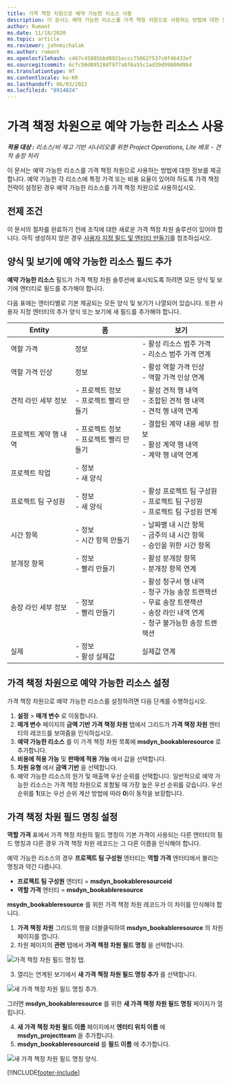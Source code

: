 ```yaml
---
title: 가격 책정 차원으로 예약 가능한 리소스 사용
description: 이 문서는 예약 가능한 리소스를 가격 책정 차원으로 사용하는 방법에 대한 정보를 제공합니다.
author: Rumant
ms.date: 11/18/2020
ms.topic: article
ms.reviewer: johnmichalak
ms.author: rumant
ms.openlocfilehash: c467c45885bbd8931eccc75862f537c0f46433ef
ms.sourcegitcommit: 6cfc50d89528df977a8f6a55c1ad39d99800d9b4
ms.translationtype: HT
ms.contentlocale: ko-KR
ms.lasthandoff: 06/03/2022
ms.locfileid: "8914824"
---
```

# <a name="use-a-bookable-resource-as-a-pricing-dimension"></a>가격 책정 차원으로 예약 가능한 리소스 사용

 _**적용 대상 :** 리소스/비 재고 기반 시나리오를 위한 Project Operations, Lite 배포 - 견적 송장 처리_ 

이 문서는 예약 가능한 리소스를 가격 책정 차원으로 사용하는 방법에 대한 정보를 제공합니다. 예약 가능한 각 리소스에 특정 가격 또는 비용 요율이 있어야 하도록 가격 책정 전략이 설정된 경우 예약 가능한 리소스를 가격 책정 차원으로 사용하십시오.

## <a name="prerequisites"></a>전제 조건
이 문서의 절차를 완료하기 전에 조직에 대한 새로운 가격 책정 차원 솔루션이 있어야 합니다. 아직 생성하지 않은 경우 [사용자 지정 필드 및 엔터티 만들기](../pricing-costing/create-custom-fields-entities-pricing-dimensions.md)를 참조하십시오.

## <a name="add-the-bookable-resource-field-to-forms-and-views"></a>양식 및 보기에 예약 가능한 리소스 필드 추가
**예약 가능한 리소스** 필드가 가격 책정 차원 솔루션에 표시되도록 하려면 모든 양식 및 보기에 엔터티로 필드를 추가해야 합니다.

다음 표에는 엔터티별로 기본 제공되는 모든 양식 및 보기가 나열되어 있습니다. 또한 사용자 지정 엔터티의 추가 양식 또는 보기에 새 필드를 추가해야 합니다.

|   Entity        | 폼   |보기        |
| ------------------------------|---------------------------------|----------------------------------|
|  역할 가격| 정보 | - 활성 리소스 범주 가격<br> - 리소스 범주 가격 연계 |
|  역할 가격 인상| 정보| - 활성 역할 가격 인상<br>- 역할 가격 인상 연계 |
|  견적 라인 세부 정보| - 프로젝트 정보<br>- 프로젝트 빨리 만들기| - 활성 견적 행 내역<br>- 조합된 견적 행 내역<br>- 견적 행 내역 연계 |
|  프로젝트 계약 행 내역| - 프로젝트 정보<br>- 프로젝트 빨리 만들기| - 결합된 계약 내용 세부 정보<br>- 활성 계약 행 내역<br>- 계약 행 내역 연계 |
|  프로젝트 작업| - 정보<br>- 새 양식| &nbsp; |
|  프로젝트 팀 구성원| - 정보<br>- 새 양식| - 활성 프로젝트 팀 구성원<br>- 프로젝트 팀 구성원<br>- 프로젝트 팀 구성원 연계 |
|  시간 항목| - 정보<br>- 시간 항목 만들기| - 날짜별 내 시간 항목<br>- 금주의 내 시간 항목<br>- 승인을 위한 시간 항목|
|  분개장 항목| - 정보<br>- 빨리 만들기| - 활성 분개장 항목<br>- 분개장 항목 연계 |
|  송장 라인 세부 정보| - 정보<br>- 빨리 만들기| - 활성 청구서 행 내역<br>- 청구 가능 송장 트랜잭션<br>- 무료 송장 트랜잭션<br>- 송장 라인 내역 연계 <br>- 청구 불가능한 송장 트랜잭션|
|  실제| - 정보<br>- 활성 실제값| 실제값 연계 |

## <a name="set-up-a-bookable-resource-as-a-pricing-dimension"></a>가격 책정 차원으로 예약 가능한 리소스 설정
가격 책정 차원으로 예약 가능한 리소스를 설정하려면 다음 단계를 수행하십시오.

1. **설정** > **매개 변수** 로 이동합니다. 
2. **매개 변수** 페이지의 **금액 기반 가격 책정 차원** 탭에서 그리드가 **가격 책정 차원** 엔터티의 레코드를 보여줌을 인식하십시오. 
2. **예약 가능한 리소스** 를 이 가격 책정 차원 목록에 **msdyn_bookableresource** 로 추가합니다. 
3. **비용에 적용 가능** 및 **판매에 적용 가능** 에서 값을 선택합니다.
4. **차원 유형** 에서 **금액 기반** 을 선택합니다. 
5. 예약 가능한 리소스의 원가 및 매출액 우선 순위를 선택합니다. 일반적으로 예약 가능한 리소스는 가격 책정 차원으로 포함될 때 가장 높은 우선 순위를 갖습니다. 우선 순위를 **1**(또는 우선 순위 계산 방법에 따라 **0**)이 동작을 보장합니다.

## <a name="set-up-pricing-dimension-field-names"></a>가격 책정 차원 필드 명칭 설정

**역할 가격** 표에서 가격 책정 차원의 필드 명칭이 기본 가격이 사용되는 다른 엔터티의 필드 명칭과 다른 경우 가격 책정 차원 레코드는 그 다른 이름을 인식해야 합니다.  

예약 가능한 리소스의 경우 **프로젝트 팀 구성원** 엔터티는 **역할 가격** 엔터티에서 불리는 명칭과 약간 다릅니다. 

 - **프로젝트 팀 구성원** 엔터티 = **msdyn_bookableresourceid**
 - **역할 가격** 엔터티 = **msdyn_bookableresource**

**msydn_bookableresource** 를 위한 가격 책정 차원 레코드가 이 차이를 인식해야 합니다.

1. **가격 책정 차원** 그리드의 행을 더블클릭하여 **msdyn_bookableresource** 의 차원 페이지를 엽니다.
2. 차원 페이지의 **관련** 탭에서 **가격 책정 차원 필드 명칭** 을 선택합니다.

  ![가격 책정 차원 필드 명칭 탭.](media/PD-fieldname.png)

3. 열리는 연계된 보기에서 **새 가격 책정 차원 필드 명칭 추가** 를 선택합니다.

  ![새 가격 책정 차원 필드 명칭 추가.](media/Add-NewPD-fieldname.png)

  그러면 **msdyn_bookableresource** 를 위한 **새 가격 책정 차원 필드 명칭** 페이지가 열립니다. 

4. **새 가격 책정 차원 필드 이름** 페이지에서 **엔터티 위치 이름** 에 **msdyn_projectteam** 을 추가합니다.
5. **msdyn_bookableresourceid** 를 **필드 이름** 에 추가합니다.

 ![새 가격 책정 차원 필드 명칭 양식.](media/PD-fieldname-Added.png)


[!INCLUDE[footer-include](../includes/footer-banner.md)]